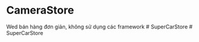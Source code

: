 # CameraStore
Wed bán hàng đơn giản, không sử dụng các framework
#   S u p e r C a r S t o r e  
 #   S u p e r C a r S t o r e  
 